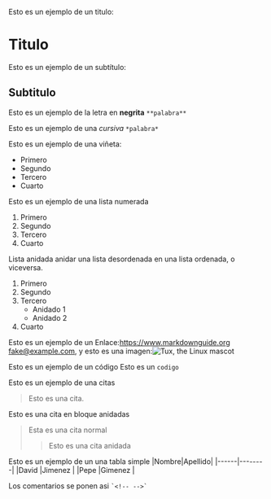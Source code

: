 Esto es un ejemplo de un titulo:
# Titulo 
Esto es un ejemplo de un subtítulo:
## Subtitulo 

Esto es un ejemplo de la letra en **negrita**
```**palabra**```

Esto es un ejemplo de una *cursiva* 
```*palabra*```

Esto es un ejemplo de una viñeta:
- Primero
- Segundo
- Tercero
- Cuarto
  
Esto es un ejemplo de una lista numerada
1. Primero
2. Segundo
3. Tercero
4. Cuarto

Lista anidada
anidar una lista desordenada en una lista ordenada, o viceversa.

1. Primero
2. Segundo
3. Tercero
    - Anidado 1
    - Anidado 2
4. Cuarto

Esto es un ejemplo de un Enlace:<https://www.markdownguide.org> <fake@example.com>,
  y esto es una imagen:![Tux, the Linux mascot](tartadefresa.jpg)
  
Esto es un ejemplo de un código
Esto es un `codigo`

Esto es un ejemplo de una citas
> Esto es una cita.

Esto es una cita en bloque anidadas
> Esta es una cita normal
>
>> Esto es una cita anidada

Esto es un ejemplo de un una tabla simple 
|Nombre|Apellido|
|------|--------|
|David |Jimenez |
|Pepe  |Gimenez |

Los comentarios se ponen asi
`` `<!-- -->` ``
